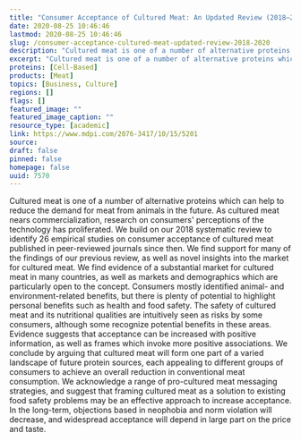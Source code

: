 ```yaml
---
title: "Consumer Acceptance of Cultured Meat: An Updated Review (2018–2020)"
date: 2020-08-25 10:46:46
lastmod: 2020-08-25 10:46:46
slug: /consumer-acceptance-cultured-meat-updated-review-2018-2020
description: "Cultured meat is one of a number of alternative proteins which can help to reduce the demand for meat from animals in the future. As cultured meat nears commercialization, research on consumers’ perceptions of the technology has proliferated. We build on our 2018 systematic review to identify 26 empirical studies on consumer acceptance of cultured meat published in peer-reviewed journals since then. We find support for many of the findings of our previous review, as well as novel insights into the market for cultured meat."
excerpt: "Cultured meat is one of a number of alternative proteins which can help to reduce the demand for meat from animals in the future. As cultured meat nears commercialization, research on consumers’ perceptions of the technology has proliferated. We build on our 2018 systematic review to identify 26 empirical studies on consumer acceptance of cultured meat published in peer-reviewed journals since then. We find support for many of the findings of our previous review, as well as novel insights into the market for cultured meat."
proteins: [Cell-Based]
products: [Meat]
topics: [Business, Culture]
regions: []
flags: []
featured_image: ""
featured_image_caption: ""
resource_type: [academic]
link: https://www.mdpi.com/2076-3417/10/15/5201
source: 
draft: false
pinned: false
homepage: false
uuid: 7570
---
```

Cultured meat is one of a number of alternative proteins which can help
to reduce the demand for meat from animals in the future. As cultured
meat nears commercialization, research on consumers' perceptions of the
technology has proliferated. We build on our 2018 systematic review to
identify 26 empirical studies on consumer acceptance of cultured meat
published in peer-reviewed journals since then. We find support for many
of the findings of our previous review, as well as novel insights into
the market for cultured meat. We find evidence of a substantial market
for cultured meat in many countries, as well as markets and demographics
which are particularly open to the concept. Consumers mostly identified
animal- and environment-related benefits, but there is plenty of
potential to highlight personal benefits such as health and food safety.
The safety of cultured meat and its nutritional qualities are
intuitively seen as risks by some consumers, although some recognize
potential benefits in these areas. Evidence suggests that acceptance can
be increased with positive information, as well as frames which invoke
more positive associations. We conclude by arguing that cultured meat
will form one part of a varied landscape of future protein sources, each
appealing to different groups of consumers to achieve an overall
reduction in conventional meat consumption. We acknowledge a range of
pro-cultured meat messaging strategies, and suggest that framing
cultured meat as a solution to existing food safety problems may be an
effective approach to increase acceptance. In the long-term, objections
based in neophobia and norm violation will decrease, and widespread
acceptance will depend in large part on the price and taste.
